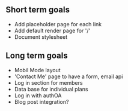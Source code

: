 ## Short term goals
- Add placeholder page for each link
- Add default render page for '/'
- Document stylesheet

## Long term goals
- Mobil Mode layout
- 'Contact Me' page to have a form, email api
- Log in section for members
- Data base for individual plans
- Log in with authOA
- Blog post integration?

